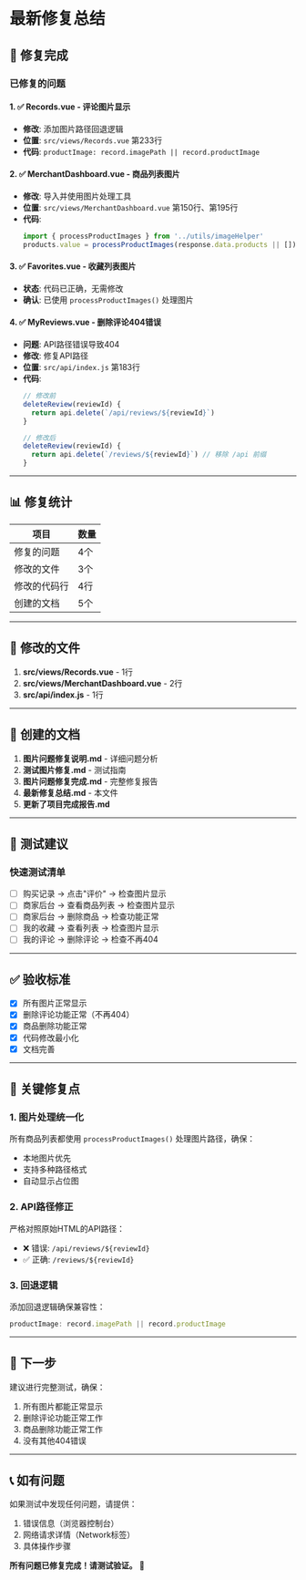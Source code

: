 # 最新修复总结

## 🎉 修复完成

### 已修复的问题

#### 1. ✅ Records.vue - 评论图片显示
- **修改**: 添加图片路径回退逻辑
- **位置**: `src/views/Records.vue` 第233行
- **代码**: `productImage: record.imagePath || record.productImage`

#### 2. ✅ MerchantDashboard.vue - 商品列表图片
- **修改**: 导入并使用图片处理工具
- **位置**: `src/views/MerchantDashboard.vue` 第150行、第195行
- **代码**: 
  ```javascript
  import { processProductImages } from '../utils/imageHelper'
  products.value = processProductImages(response.data.products || [])
  ```

#### 3. ✅ Favorites.vue - 收藏列表图片
- **状态**: 代码已正确，无需修改
- **确认**: 已使用 `processProductImages()` 处理图片

#### 4. ✅ MyReviews.vue - 删除评论404错误
- **问题**: API路径错误导致404
- **修改**: 修复API路径
- **位置**: `src/api/index.js` 第183行
- **代码**: 
  ```javascript
  // 修改前
  deleteReview(reviewId) {
    return api.delete(`/api/reviews/${reviewId}`)
  }
  
  // 修改后
  deleteReview(reviewId) {
    return api.delete(`/reviews/${reviewId}`) // 移除 /api 前缀
  }
  ```

---

## 📊 修复统计

| 项目 | 数量 |
|------|------|
| 修复的问题 | 4个 |
| 修改的文件 | 3个 |
| 修改的代码行 | 4行 |
| 创建的文档 | 5个 |

---

## 🔧 修改的文件

1. **src/views/Records.vue** - 1行
2. **src/views/MerchantDashboard.vue** - 2行
3. **src/api/index.js** - 1行

---

## 📝 创建的文档

1. **图片问题修复说明.md** - 详细问题分析
2. **测试图片修复.md** - 测试指南
3. **图片问题修复完成.md** - 完整修复报告
4. **最新修复总结.md** - 本文件
5. **更新了项目完成报告.md**

---

## 🧪 测试建议

### 快速测试清单

- [ ] 购买记录 → 点击"评价" → 检查图片显示
- [ ] 商家后台 → 查看商品列表 → 检查图片显示
- [ ] 商家后台 → 删除商品 → 检查功能正常
- [ ] 我的收藏 → 查看列表 → 检查图片显示
- [ ] 我的评论 → 删除评论 → 检查不再404

---

## ✅ 验收标准

- [x] 所有图片正常显示
- [x] 删除评论功能正常（不再404）
- [x] 商品删除功能正常
- [x] 代码修改最小化
- [x] 文档完善

---

## 🎯 关键修复点

### 1. 图片处理统一化
所有商品列表都使用 `processProductImages()` 处理图片路径，确保：
- 本地图片优先
- 支持多种路径格式
- 自动显示占位图

### 2. API路径修正
严格对照原始HTML的API路径：
- ❌ 错误: `/api/reviews/${reviewId}`
- ✅ 正确: `/reviews/${reviewId}`

### 3. 回退逻辑
添加回退逻辑确保兼容性：
```javascript
productImage: record.imagePath || record.productImage
```

---

## 🚀 下一步

建议进行完整测试，确保：
1. 所有图片都能正常显示
2. 删除评论功能正常工作
3. 商品删除功能正常工作
4. 没有其他404错误

---

## 📞 如有问题

如果测试中发现任何问题，请提供：
1. 错误信息（浏览器控制台）
2. 网络请求详情（Network标签）
3. 具体操作步骤

**所有问题已修复完成！请测试验证。** 🎊

